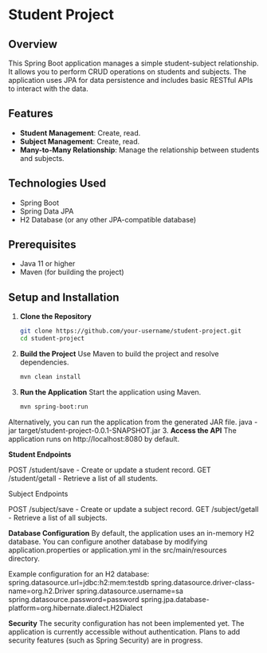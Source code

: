 # Student Project

## Overview

This Spring Boot application manages a simple student-subject relationship. It allows you to perform CRUD operations on students and subjects. The application uses JPA for data persistence and includes basic RESTful APIs to interact with the data.

## Features

- **Student Management**: Create, read.
- **Subject Management**: Create, read.
- **Many-to-Many Relationship**: Manage the relationship between students and subjects.

## Technologies Used

- Spring Boot
- Spring Data JPA
- H2 Database (or any other JPA-compatible database)

## Prerequisites

- Java 11 or higher
- Maven (for building the project)

## Setup and Installation

1. **Clone the Repository**

   ```bash
   git clone https://github.com/your-username/student-project.git
   cd student-project
2. **Build the Project**
   Use Maven to build the project and resolve dependencies.
    ```bash
    mvn clean install
 4. **Run the Application**
    Start the application using Maven.
     ```bash
    mvn spring-boot:run
Alternatively, you can run the application from the generated JAR file.
java -jar target/student-project-0.0.1-SNAPSHOT.jar
3. **Access the API**
   The application runs on http://localhost:8080 by default.

**Student Endpoints**

POST /student/save - Create or update a student record.
GET /student/getall - Retrieve a list of all students.

Subject Endpoints

POST /subject/save - Create or update a subject record.
GET /subject/getall - Retrieve a list of all subjects.

**Database Configuration**
By default, the application uses an in-memory H2 database. You can configure another database by modifying application.properties or application.yml in the src/main/resources directory.

Example configuration for an H2 database:
spring.datasource.url=jdbc:h2:mem:testdb
spring.datasource.driver-class-name=org.h2.Driver
spring.datasource.username=sa
spring.datasource.password=password
spring.jpa.database-platform=org.hibernate.dialect.H2Dialect

**Security**
The security configuration has not been implemented yet. The application is currently accessible without authentication. Plans to add security features (such as Spring Security) are in progress.
